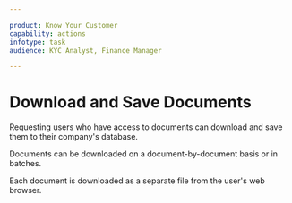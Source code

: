 ```yaml
---

product: Know Your Customer
capability: actions
infotype: task
audience: KYC Analyst, Finance Manager

---
```

# Download and Save Documents

Requesting users who have access to documents can download and save them to their company&#39;s database.

Documents can be downloaded on a document-by-document basis or in batches.

Each document is downloaded as a separate file from the user&#39;s web browser.

